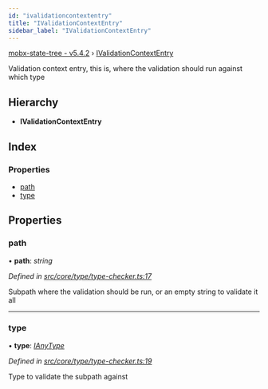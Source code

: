 ```yaml
---
id: "ivalidationcontextentry"
title: "IValidationContextEntry"
sidebar_label: "IValidationContextEntry"
---
```


[mobx-state-tree - v5.4.2](../index.md) › [IValidationContextEntry](ivalidationcontextentry.md)

Validation context entry, this is, where the validation should run against which type

## Hierarchy

* **IValidationContextEntry**

## Index

### Properties

* [path](ivalidationcontextentry.md#path)
* [type](ivalidationcontextentry.md#type)

## Properties

###  path

• **path**: *string*

*Defined in [src/core/type/type-checker.ts:17](https://github.com/mobxjs/mobx-state-tree/blob/700ab6f8/src/core/type/type-checker.ts#L17)*

Subpath where the validation should be run, or an empty string to validate it all

___

###  type

• **type**: *[IAnyType](ianytype.md)*

*Defined in [src/core/type/type-checker.ts:19](https://github.com/mobxjs/mobx-state-tree/blob/700ab6f8/src/core/type/type-checker.ts#L19)*

Type to validate the subpath against
